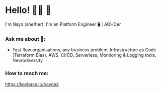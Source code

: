 # Hello! 👋🏾 🍉

I'm Nayo (she/her). I'm an Platform Engineer  🖥️ | ADHDer 

### Ask me about 💬:
- Fast flow organisations, any business problem, Infrastructure as Code (Terraform Bias), AWS, CI/CD, Serverless, Monitoring & Logging tools, Neurodiversity

### How to reach me: 
https://keybase.io/nayoa4

